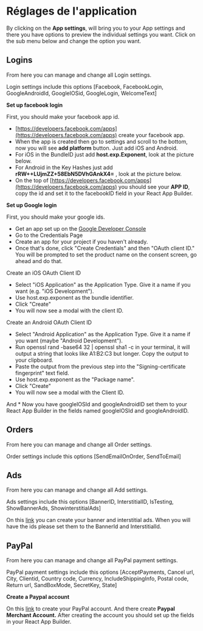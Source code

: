 # Réglages de l'application

By clicking on the **App settings**, will bring you to your App settings and there you have options to preview the individual settings you want. Click on the sub menu below and change the option you want.

## Logins

From here you can manage and change all Login settings.

Login settings include this options \[Facebook, FacebookLogin, GoogleAndroidId, GoogleIOSid, GoogleLogin, WelcomeText\]

**Set up facebook login**

First, you should make your facebook app id.

* [https://developers.facebook.com/apps](https://developers.facebook.com/apps) create your facebook app.
* When the app is created then go to settings and scroll to the bottom, now you will see **add platform** button. Just add iOS and Android.
* For iOS in the BundleID just add **host.exp.Exponent**, look at the picture below.
* For Android in the Key Hashes just add **rRW++LUjmZZ+58EbN5DVhGAnkX4=** , look at the picture below.
* On the top of [https://developers.facebook.com/apps](https://developers.facebook.com/apps) you should see your **APP ID**, copy the id and set it to the facebookID field in your React App Builder.

**Set up Google login**

First, you should make your google ids.

* Get an app set up on the [Google Developer Console](https://console.developers.google.com/apis/credentials?pli=1)
* Go to the Credentials Page
* Create an app for your project if you haven't already. 
* Once that's done, click "Create Credentials" and then "OAuth client ID." You will be prompted to set the product name on the consent screen, go ahead and do that. 

Create an iOS OAuth Client ID

* Select "iOS Application" as the Application Type. Give it a name if you want \(e.g. "iOS Development"\). 
* Use host.exp.exponent as the bundle identifier. 
* Click "Create" 
* You will now see a modal with the client ID.

Create an Android OAuth Client ID

* Select "Android Application" as the Application Type. Give it a name if you want \(maybe "Android Development"\). 
* Run openssl rand -base64 32 \| openssl sha1 -c in your terminal, it will output a string that looks like A1:B2:C3 but longer. Copy the output to your clipboard. 
* Paste the output from the previous step into the "Signing-certificate fingerprint" text field. 
* Use host.exp.exponent as the "Package name". 
* Click "Create" 
* You will now see a modal with the Client ID. 

And \* Now you have googleIOSId and googleAndroidID set them to your React App Builder in the fields named googleIOSId and googleAndroidID.

## Orders

From here you can manage and change all Order settings.

Order settings include this options \[SendEmailOnOrder, SendToEmail\]

## Ads

From here you can manage and change all Add settings.

Ads settings include this options \[BannerID, InterstitialID, IsTesting, ShowBannerAds, ShowinterstitialAds\]

On this [link](https://admob.google.com/home/) you can create your banner and interstitial ads. When you will have the ids please set them to the BannerId and InterstitialId.

## PayPal

From here you can manage and change all PayPal payment settings.

PayPal payment settings include this options \[AcceptPayments, Cancel url, City, Clientid, Country code, Currency, IncludeShippingInfo, Postal code, Return url, SandBoxMode, SecretKey, State\]

**Create a Paypal account**

On this [link](https://developer.paypal.com/developer/accounts/) to create your PayPal account. And there create **Paypal Merchant Account.** After creating the account you should set up the fields in your React App Builder.

